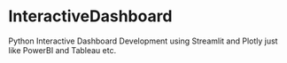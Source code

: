 # InteractiveDashboard
Python Interactive Dashboard Development using Streamlit and Plotly just like PowerBI and Tableau etc.
